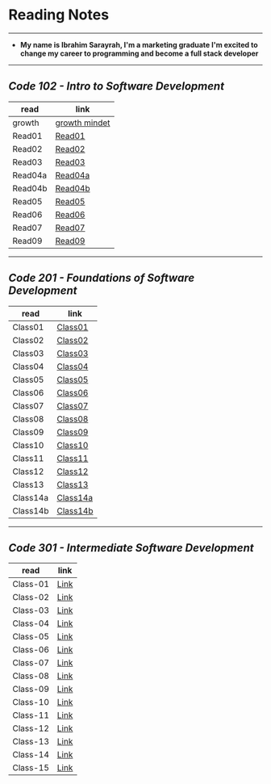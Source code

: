 # Reading Notes

___

* **My name is Ibrahim Sarayrah, I'm a marketing graduate I'm excited to change my career to programming and become a full stack developer**

___

## *Code 102 - Intro to Software Development*

| read        | link |
| ----------- | ----------- |
| growth      | [growth mindet](GrowthMindset.md)   |
| Read01      | [Read01](Read01.md)      |
| Read02      | [Read02](Read02.md)      |
| Read03      | [Read03](Read03.md)      |
| Read04a     | [Read04a](Read04a.md)    |
| Read04b     | [Read04b](Read04b.md)    |
| Read05      | [Read05](Read05.md)      |
| Read06      | [Read06](Read06.md)      |
| Read07      | [Read07](Read07.md)      |
| Read09      | [Read09](Read09.md)      |


___

## *Code 201 - Foundations of Software Development*

| read        | link |
| ----------- | ----------- |
|   Class01   | [Class01](Class01.md)    |
|   Class02   | [Class02](Class02.md)    |
|   Class03   | [Class03](Class03.md)    |
|   Class04   | [Class04](Class04.md)    |
|   Class05   | [Class05](Class05.md)    |
|   Class06   | [Class06](Class06.md)    |
|   Class07   | [Class07](Class07.md)    |
|   Class08   | [Class08](Class08.md)    |
|   Class09   | [Class09](Class09.md)    |
|   Class10   | [Class10](Class10.md)    |
|   Class11   | [Class11](Class11.md)    |
|   Class12   | [Class12](Class12.md)    |
|   Class13   | [Class13](Class13.md)    |
|   Class14a  | [Class14a](Class14a.md)  |
|   Class14b  | [Class14b](Class14b.md)  |



___

## *Code 301 - Intermediate Software Development*

| read         | link   |
| -----------  | ----------- |
|   Class-01   | [Link](Class-01.md) |
|   Class-02   | [Link](Class-02.md) |
|   Class-03   | [Link](Class-03.md) |
|   Class-04   | [Link](Class-04.md) |
|   Class-05   | [Link](Class-05.md) |
|   Class-06   | [Link](Class-06.md) |
|   Class-07   | [Link](Class-07.md) |
|   Class-08   | [Link](Class-08.md) |
|   Class-09   | [Link](Class-09.md) |
|   Class-10   | [Link]()    |
|   Class-11   | [Link]()    |
|   Class-12   | [Link]()    |
|   Class-13   | [Link]()    |
|   Class-14   | [Link]()    |
|   Class-15   | [Link]()    |